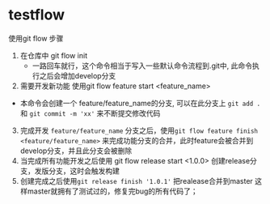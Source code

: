 # testflow
使用git flow 步骤

1. 在仓库中 git flow init 
   - 一路回车就行，这个命令相当于写入一些默认命令流程到.git中, 此命令执行之后会增加develop分支
2. 需要开发新功能 使用git flow feature start <feature_name> 
  - 本命令会创建一个 feature/feature_name的分支, 可以在此分支上 `git add .` 和 `git commit -m 'xx'` 来不断提交修改代码
3. 完成开发 `feature/feature_name` 分支之后，使用`git flow feature finish  <feature/feature_name>` 来完成功能分支的合并，此时feature会被合并到develop分支，并且此分支会被删除
4. 当完成所有功能开发之后使用 git flow release start <1.0.0> 创建release分支，发版分支，这时会触发构建
5. 创建完成之后使用`git release finish '1.0.1'` 把realease合并到master 这样master就拥有了测试过的，修复完bug的所有代码了；

